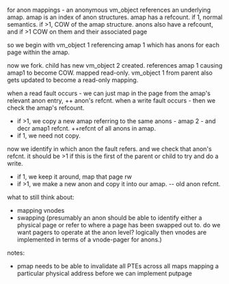 
for anon mappings - an anonymous vm_object references an underlying amap.
amap is an index of anon structures. amap has a refcount. if 1, normal semantics.
if >1, COW of the amap structure. anons also have a refcount, and if >1 COW on
them and their associated page

so we begin with vm_object 1 referencing amap 1 which has anons for each page
within the amap.

now we fork. child has new vm_object 2 created. references amap 1 causing amap1 to become COW.
mapped read-only.
vm_object 1 from parent also gets updated to become a read-only mapping.

when a read fault occurs - we can just map in the page from the amap's relevant anon entry, ++ anon's refcnt.
when a write fault occurs - then we check the amap's refcount. 
- if >1, we copy a new amap referring to the same anons - amap 2 - and decr amap1
refcnt. ++refcnt of all anons in amap.
- if 1, we need not copy.

now we identify in which anon the fault refers. and we check that anon's refcnt. it should be >1 if this is the first of the parent or child to try and do a write.
- if 1, we keep it around, map that page rw
- if >1, we make a new anon and copy it into our amap. -- old anon refcnt.

what to still think about:
- mapping vnodes
- swapping (presumably an anon should be able to identify either a physical page
 or refer to where a page has been swapped out to. do we want pagers to operate
 at the anon level? logically then vnodes are implemented in terms of a vnode-pager
 for anons.)

notes:
 - pmap needs to be able to invalidate all PTEs across all maps mapping a
   particular physical address before we can implement putpage